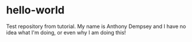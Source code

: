 # hello-world
Test repository from tutorial.
My name is Anthony Dempsey and I have no idea what I'm doing, or even why I am doing this!
